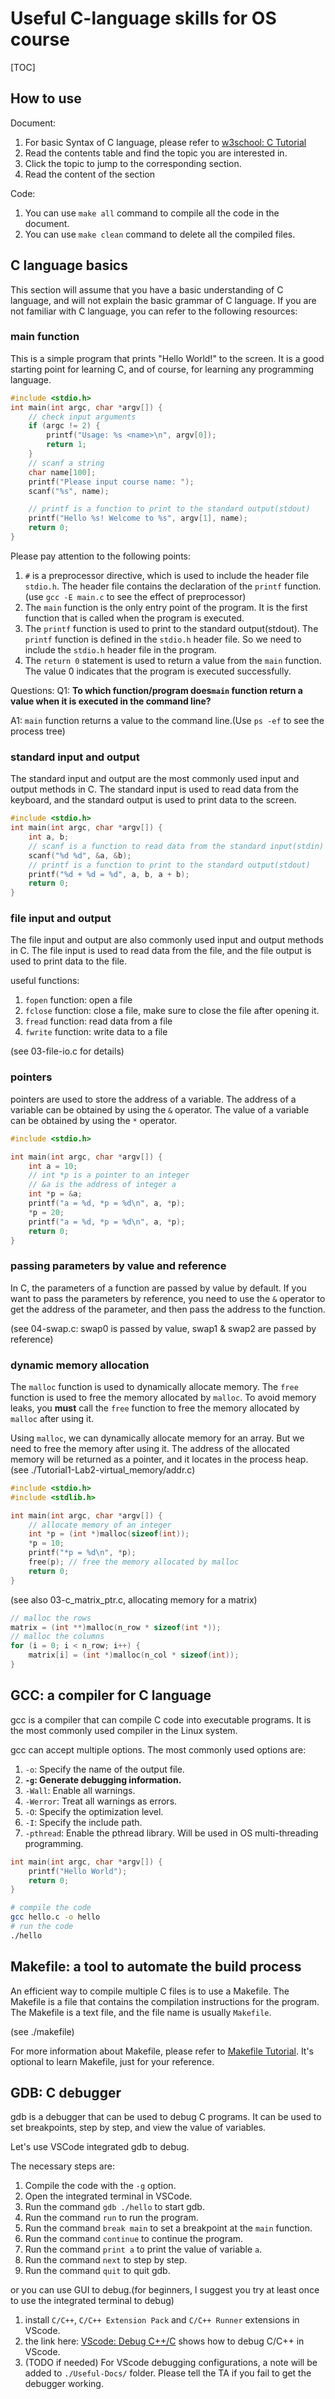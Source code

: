 # Useful C-language skills for OS course 
[TOC]
## How to use 
Document:
1. For basic Syntax of C language, please refer to [w3school: C Tutorial](https://www.w3schools.com/c/index.php)
2. Read the contents table and find the topic you are interested in.
3. Click the topic to jump to the corresponding section.
4. Read the content of the section

Code:
1. You can use `make all` command to compile all the code in the document.
2. You can use `make clean` command to delete all the compiled files.



## C language basics
This section will assume that you have a basic understanding of C language, and will not explain the basic grammar of C language. If you are not familiar with C language, you can refer to the following resources:

### main function
This is a simple program that prints "Hello World!" to the screen. It is a good starting point for learning C, and of course, for learning any programming language. 

```c
#include <stdio.h>
int main(int argc, char *argv[]) {
    // check input arguments
    if (argc != 2) {
        printf("Usage: %s <name>\n", argv[0]);
        return 1;
    }
    // scanf a string
    char name[100];
    printf("Please input course name: ");
    scanf("%s", name);

    // printf is a function to print to the standard output(stdout)
    printf("Hello %s! Welcome to %s", argv[1], name);
    return 0;
}
```
Please pay attention to the following points:
1. `#` is a preprocessor directive, which is used to include the header file `stdio.h`. The header file contains the declaration of the `printf` function. (use `gcc -E main.c` to see the effect of preprocessor)
2. The `main` function is the only entry point of the program. It is the first function that is called when the program is executed.
3. The `printf` function is used to print to the standard output(stdout). The `printf` function is defined in the `stdio.h` header file. So we need to include the `stdio.h` header file in the program.
4. The `return 0` statement is used to return a value from the `main` function. The value 0 indicates that the program is executed successfully.

Questions:
Q1: **To which function/program does`main` function return a value when it is executed in the command line?**

A1: `main` function returns a value to the command line.(Use `ps -ef` to see the process tree)

### standard input and output
The standard input and output are the most commonly used input and output methods in C. The standard input is used to read data from the keyboard, and the standard output is used to print data to the screen. 

```c
#include <stdio.h>
int main(int argc, char *argv[]) {
    int a, b;
    // scanf is a function to read data from the standard input(stdin)
    scanf("%d %d", &a, &b);
    // printf is a function to print to the standard output(stdout)
    printf("%d + %d = %d", a, b, a + b);
    return 0;
}
```

### file input and output
The file input and output are also commonly used input and output methods in C. The file input is used to read data from the file, and the file output is used to print data to the file. 

useful functions:
1. `fopen` function: open a file
2. `fclose` function: close a file, make sure to close the file after opening it.
3. `fread` function: read data from a file
4. `fwrite` function: write data to a file

(see 03-file-io.c for details)

### pointers
pointers are used to store the address of a variable. The address of a variable can be obtained by using the `&` operator. The value of a variable can be obtained by using the `*` operator. 

```c
#include <stdio.h>

int main(int argc, char *argv[]) {
    int a = 10;
    // int *p is a pointer to an integer
    // &a is the address of integer a
    int *p = &a;
    printf("a = %d, *p = %d\n", a, *p);
    *p = 20;
    printf("a = %d, *p = %d\n", a, *p);
    return 0;
}
```

### passing parameters by value and reference
In C, the parameters of a function are passed by value by default. If you want to pass the parameters by reference, you need to use the `&` operator to get the address of the parameter, and then pass the address to the function. 

(see 04-swap.c: swap0 is passed by value, swap1 & swap2 are passed by reference)

### dynamic memory allocation
The `malloc` function is used to dynamically allocate memory. The `free` function is used to free the memory allocated by `malloc`. To avoid memory leaks, you **must** call the `free` function to free the memory allocated by `malloc` after using it. 

Using `malloc`, we can dynamically allocate memory for an array. But we need to free the memory after using it. The address of the allocated memory will be returned as a pointer, and it locates in the process heap. (see ./Tutorial1-Lab2-virtual_memory/addr.c)


```c
#include <stdio.h>
#include <stdlib.h>

int main(int argc, char *argv[]) {
    // allocate memory of an integer
    int *p = (int *)malloc(sizeof(int)); 
    *p = 10;
    printf("*p = %d\n", *p);
    free(p); // free the memory allocated by malloc
    return 0;
}
```

(see also 03-c_matrix_ptr.c, allocating memory for a matrix)

```c
// malloc the rows
matrix = (int **)malloc(n_row * sizeof(int *));
// malloc the columns
for (i = 0; i < n_row; i++) {
    matrix[i] = (int *)malloc(n_col * sizeof(int));
}
```

## GCC: a compiler for C language
gcc is a compiler that can compile C code into executable programs. It is the most commonly used compiler in the Linux system. 

gcc can accept multiple options. The most commonly used options are:
1. `-o`: Specify the name of the output file.
2. **`-g`: Generate debugging information.**
3. `-Wall`: Enable all warnings.
4. `-Werror`: Treat all warnings as errors.
5. `-O`: Specify the optimization level. 
6. `-I`: Specify the include path.
7. `-pthread`: Enable the pthread library. Will be used in OS multi-threading programming.

```c
int main(int argc, char *argv[]) {
    printf("Hello World");
    return 0;
}
```

```bash
# compile the code
gcc hello.c -o hello
# run the code
./hello
```

## Makefile: a tool to automate the build process
An efficient way to compile multiple C files is to use a Makefile. The Makefile is a file that contains the compilation instructions for the program. The Makefile is a text file, and the file name is usually `Makefile`.

(see ./makefile)

For more information about Makefile, please refer to [Makefile Tutorial](https://makefiletutorial.com/). It's optional to learn Makefile, just for your reference.

## GDB: C debugger 
gdb is a debugger that can be used to debug C programs. It can be used to set breakpoints, step by step, and view the value of variables. 

Let's use VSCode integrated gdb to debug.

The necessary steps are:
1. Compile the code with the `-g` option.
2. Open the integrated terminal in VSCode.
3. Run the command `gdb ./hello` to start gdb.
4. Run the command `run` to run the program.
5. Run the command `break main` to set a breakpoint at the `main` function.
6. Run the command `continue` to continue the program.
7. Run the command `print a` to print the value of variable `a`.
8. Run the command `next` to step by step.
9. Run the command `quit` to quit gdb.

or you can use GUI to debug.(for beginners, I suggest you try at least once to use the integrated terminal to debug)
1. install `C/C++`, `C/C++ Extension Pack` and `C/C++ Runner` extensions in VScode.
2. the link here: [VScode: Debug C++/C](https://code.visualstudio.com/docs/cpp/cpp-debug) shows how to debug C/C++ in VScode.
3. (TODO if needed) For VScode debugging configurations, a note will be added to `./Useful-Docs/` folder. Please tell the TA if you fail to get the debugger working.
